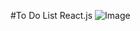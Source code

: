 #To Do List React.js
![Image](https://github.com/user-attachments/assets/6874a748-2d53-4b33-9129-f87a88a4b626)
